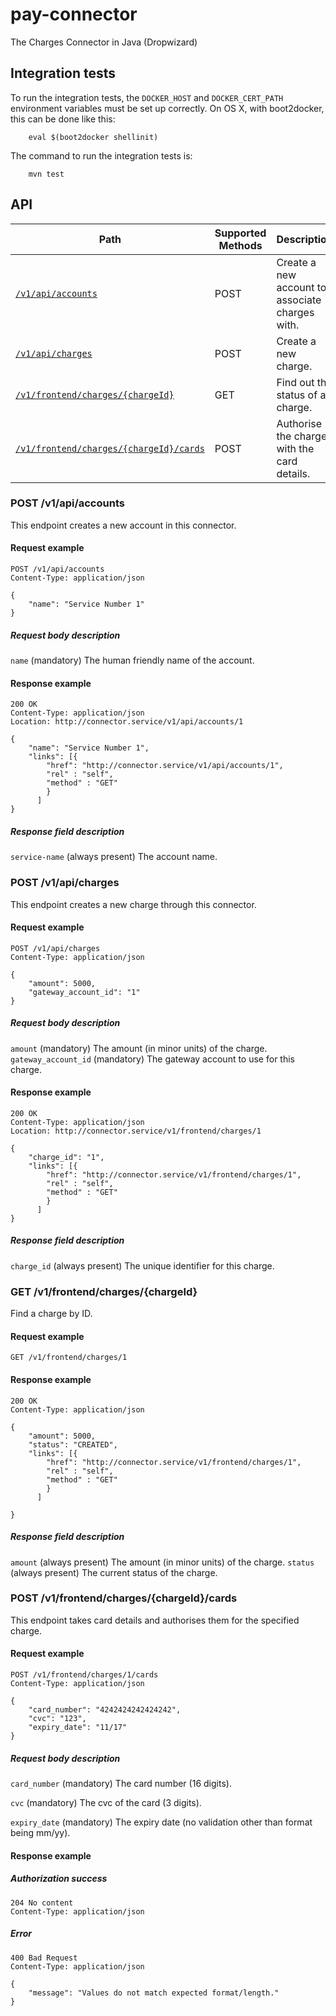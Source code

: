 # pay-connector
The Charges Connector in Java (Dropwizard)

## Integration tests

To run the integration tests, the `DOCKER_HOST` and `DOCKER_CERT_PATH` environment variables must be set up correctly. On OS X, with boot2docker, this can be done like this:

```
    eval $(boot2docker shellinit)
```

The command to run the integration tests is:

```
    mvn test
```

## API

| Path                          | Supported Methods | Description                        |
| ----------------------------- | ----------------- | ---------------------------------- |
|[```/v1/api/accounts```](#post-v1apiaccounts)              | POST    |  Create a new account to associate charges with.            |
|[```/v1/api/charges```](#post-v1apicharges)                                  | POST    |  Create a new charge.            |
|[```/v1/frontend/charges/{chargeId}```](#get-v1frontendchargeschargeid)                                  | GET |  Find out the status of a charge.            |
|[```/v1/frontend/charges/{chargeId}/cards```](#post-v1frontendchargeschargeidcards)                      | POST |  Authorise the charge with the card details.            |


### POST /v1/api/accounts

This endpoint creates a new account in this connector.

#### Request example

```
POST /v1/api/accounts
Content-Type: application/json

{
    "name": "Service Number 1"
}
```

##### Request body description

```name``` (mandatory) The human friendly name of the account.

#### Response example

```
200 OK
Content-Type: application/json
Location: http://connector.service/v1/api/accounts/1

{
    "name": "Service Number 1",
    "links": [{
        "href": "http://connector.service/v1/api/accounts/1",
        "rel" : "self",
        "method" : "GET"
        }
      ]
}
```

##### Response field description
```service-name``` (always present) The account name.


### POST /v1/api/charges

This endpoint creates a new charge through this connector.

#### Request example

```
POST /v1/api/charges
Content-Type: application/json

{
    "amount": 5000,
    "gateway_account_id": "1"
}
```

##### Request body description

```amount``` (mandatory) The amount (in minor units) of the charge.
```gateway_account_id``` (mandatory) The gateway account to use for this charge.

#### Response example

```
200 OK
Content-Type: application/json
Location: http://connector.service/v1/frontend/charges/1

{
    "charge_id": "1",
    "links": [{
        "href": "http://connector.service/v1/frontend/charges/1",
        "rel" : "self",
        "method" : "GET"
        }
      ]
}
```

##### Response field description
```charge_id``` (always present) The unique identifier for this charge.

### GET /v1/frontend/charges/{chargeId}

Find a charge by ID.

#### Request example

```
GET /v1/frontend/charges/1

```

#### Response example

```
200 OK
Content-Type: application/json

{
    "amount": 5000,
    "status": "CREATED",
    "links": [{
        "href": "http://connector.service/v1/frontend/charges/1",
        "rel" : "self",
        "method" : "GET"
        }
      ]

}
```

##### Response field description
```amount``` (always present) The amount (in minor units) of the charge.
```status``` (always present) The current status of the charge.

### POST /v1/frontend/charges/{chargeId}/cards

This endpoint takes card details and authorises them for the specified charge.

#### Request example

```
POST /v1/frontend/charges/1/cards
Content-Type: application/json

{
    "card_number": "4242424242424242",
    "cvc": "123",
    "expiry_date": "11/17"
}
```

##### Request body description

```card_number``` (mandatory) The card number (16 digits).

```cvc``` (mandatory) The cvc of the card (3 digits).

```expiry_date``` (mandatory) The expiry date (no validation other than format being mm/yy).

#### Response example

##### Authorization success

```
204 No content
Content-Type: application/json
```
##### Error
```
400 Bad Request
Content-Type: application/json

{
    "message": "Values do not match expected format/length."
}
```
